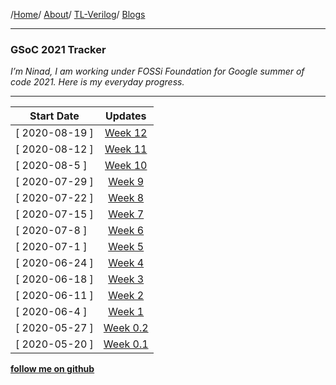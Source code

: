 /[Home](/index)/ [About](pages/gsoc/about)/ [TL-Verilog](pages/gsoc/TLV)/ [Blogs](blogs/gsoc-final-blog)

---

### GSoC 2021 Tracker
*I’m Ninad, I am working under FOSSi Foundation for Google summer of code 2021. Here is my everyday progress.*

---

|     Start Date  |          Updates           |
|-----------------|:--------------------------:|
|  [ 2020-08-19 ] |[Week 12](pages/gsoc/wk12)  |
|  [ 2020-08-12 ] |[Week 11](pages/gsoc/wk11)  | 
|  [ 2020-08-5  ] |[Week 10](pages/gsoc/wk10)  |
|  [ 2020-07-29 ] |[Week 9](pages/gsoc/wk9)    | 
|  [ 2020-07-22 ] |[Week 8](pages/gsoc/wk8)    | 
|  [ 2020-07-15 ] |[Week 7](pages/gsoc/wk7)    | 
|  [ 2020-07-8  ] |[Week 6](pages/gsoc/wk6)    | 
|  [ 2020-07-1  ] |[Week 5](pages/gsoc/wk5)    | 
|  [ 2020-06-24 ] |[Week 4](pages/gsoc/wk4)    | 
|  [ 2020-06-18 ] |[Week 3](pages/gsoc/wk3)    | 
|  [ 2020-06-11 ] |[Week 2](pages/gsoc/wk2)    | 
|  [ 2020-06-4  ] |[Week 1](pages/gsoc/wk1)    |
|  [ 2020-05-27 ] |[Week 0.2](pages/gsoc/wk0_2)|
|  [ 2020-05-20 ] |[Week 0.1](pages/gsoc/wk0_1)|

[**follow me on github**](https://github.com/ninja3011/)
